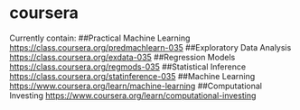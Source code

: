 # coursera
Currently contain:
##Practical Machine Learning
https://class.coursera.org/predmachlearn-035
##Exploratory Data Analysis
https://class.coursera.org/exdata-035
##Regression Models
https://class.coursera.org/regmods-035
##Statistical Inference
https://class.coursera.org/statinference-035
##Machine Learning
https://www.coursera.org/learn/machine-learning
##Computational Investing
https://www.coursera.org/learn/computational-investing